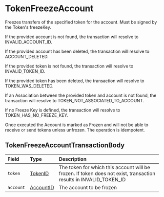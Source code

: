 # TokenFreezeAccount

Freezes transfers of the specified token for the account. Must be signed by the Token's freezeKey.

If the provided account is not found, the transaction will resolve to INVALID\_ACCOUNT\_ID.

If the provided account has been deleted, the transaction will resolve to ACCOUNT\_DELETED.

If the provided token is not found, the transaction will resolve to INVALID\_TOKEN\_ID.

If the provided token has been deleted, the transaction will resolve to TOKEN\_WAS\_DELETED.

If an Association between the provided token and account is not found, the transaction will resolve to TOKEN\_NOT\_ASSOCIATED\_TO\_ACCOUNT.

If no Freeze Key is defined, the transaction will resolve to TOKEN\_HAS\_NO\_FREEZE\_KEY.

Once executed the Account is marked as Frozen and will not be able to receive or send tokens unless unfrozen. The operation is idempotent.

## TokenFreezeAccountTransactionBody

| Field | Type | Description |
| :--- | :--- | :--- |
| `token` | [TokenID](../basic-types/tokenid.md) | The token for which this account will be frozen. If token does not exist, transaction results in INVALID\_TOKEN\_ID |
| `account` | [AccountID](../basic-types/accountid.md) | The account to be frozen |

